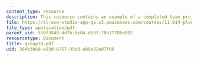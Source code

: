 ```yaml
---
content_type: resource
description: This resource contains an example of a completed team project.
file: https://ol-ocw-studio-app-qa.s3.amazonaws.com/courses/11-914-planning-communication-spring-2007/364b3b60a93d675795c8ab8a32a07f06_group10.pdf
file_type: application/pdf
parent_uid: 550f3848-dd7b-be04-d53f-70b17786e892
resourcetype: Document
title: group10.pdf
uid: 364b3b60-a93d-6757-95c8-ab8a32a07f06
---
```

